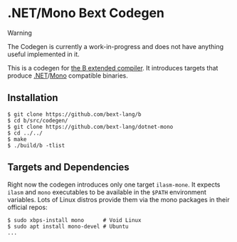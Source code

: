 # .NET/Mono Bext Codegen

> [!WARNING]
> The Codegen is currently a work-in-progress and does not have anything useful implemented in it.

This is a codegen for [the B extended compiler](https://github.com/bext-lang/b). It introduces targets that produce [.NET](https://dotnet.microsoft.com/en-us/)/[Mono](https://www.mono-project.com/) compatible binaries.

## Installation

```console
$ git clone https://github.com/bext-lang/b
$ cd b/src/codegen/
$ git clone https://github.com/bext-lang/dotnet-mono
$ cd ../../
$ make
$ ./build/b -tlist
```

## Targets and Dependencies

Right now the codegen introduces only one target `ilasm-mone`. It expects `ilasm` and `mono` executables to be available in the `$PATH` environment variables. Lots of Linux distros provide them via the mono packages in their official repos:

```consols
$ sudo xbps-install mono      # Void Linux
$ sudo apt install mono-devel # Ubuntu
...
```
